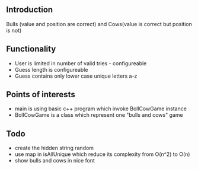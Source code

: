 <h2>Introduction</h2>
Bulls (value and position are correct) and Cows(value is correct but position is not)


<h2>Functionality</h2>
<ul>
<li>User is limited in number of valid tries - configureable</li>
<li>Guess length is configureable</li>
<li>Guess contains only lower case unique letters a-z</li>
</ul>

<h2>Points of interests</h2>
<ul>
<li>main is using basic c++ program which invoke BollCowGame instance</li>
<li>BollCowGame is a class which represent one "bulls and cows" game</li>
</ul>


<h2>Todo</h2>
<ul>
<li>create the hidden string random</li>
<li>use map in isAllUnique which reduce its complexity from O(n^2) to O(n)</li>
<li>show bulls and cows in nice font</li>
</ul>